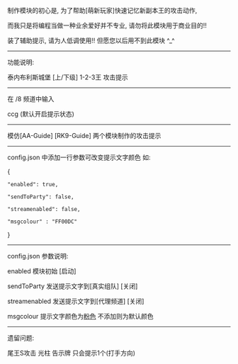 制作模块的初心是, 为了帮助[萌新玩家]快速记忆新副本王的攻击动作,

而我只是将编程当做一种业余爱好并不专业, 请勿将此模块用于商业目的!!

装了辅助提示, 请为人低调使用!! 但愿您以后用不到此模块 ^_^

------------------------------

功能说明:

泰内布利斯城堡 [上/下级] 1-2-3王 攻击提示

------------------------------

在 /8 频道中输入

ccg	(默认开启提示状态)

------------------------------

模仿[AA-Guide] [RK9-Guide] 两个模块制作的攻击提示

------------------------------

config.json 中添加一行参数可改变提示文字颜色 如:

{

	"enabled": true,
	
	"sendToParty": false,
	
	"streamenabled": false,
	
	"msgcolour" : "FF00DC"
	
}

------------------------------

config.json 参数说明:

enabled 模块初始 [启动]

sendToParty 发送提示文字到[真实组队] [关闭]

streamenabled 发送提示文字到[代理频道] [关闭]

msgcolour 提示文字颜色为[粉色](FF00DC) 不添加则为默认颜色

------------------------------

遗留问题:

尾王S攻击 光柱 告示牌  只会提示1个(打手方向) 
